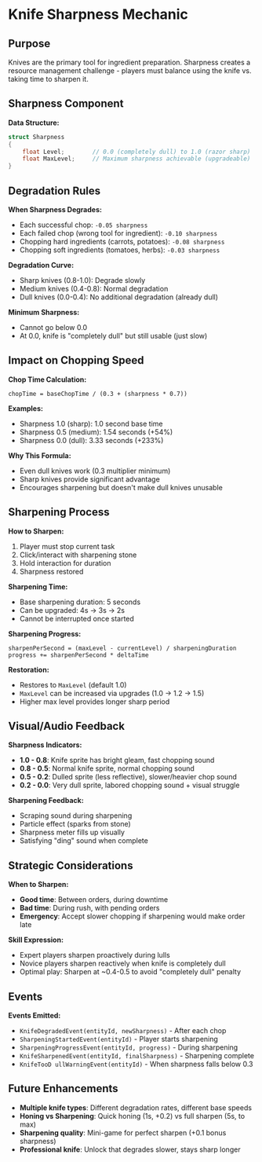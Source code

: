 # Knife Sharpness Mechanic

## Purpose

Knives are the primary tool for ingredient preparation. Sharpness creates a resource management challenge - players must balance using the knife vs. taking time to sharpen it.

## Sharpness Component

**Data Structure:**
```csharp
struct Sharpness
{
    float Level;        // 0.0 (completely dull) to 1.0 (razor sharp)
    float MaxLevel;     // Maximum sharpness achievable (upgradeable)
}
```

## Degradation Rules

**When Sharpness Degrades:**
- Each successful chop: `-0.05 sharpness`
- Each failed chop (wrong tool for ingredient): `-0.10 sharpness`
- Chopping hard ingredients (carrots, potatoes): `-0.08 sharpness`
- Chopping soft ingredients (tomatoes, herbs): `-0.03 sharpness`

**Degradation Curve:**
- Sharp knives (0.8-1.0): Degrade slowly
- Medium knives (0.4-0.8): Normal degradation
- Dull knives (0.0-0.4): No additional degradation (already dull)

**Minimum Sharpness:**
- Cannot go below 0.0
- At 0.0, knife is "completely dull" but still usable (just slow)

## Impact on Chopping Speed

**Chop Time Calculation:**
```
chopTime = baseChopTime / (0.3 + (sharpness * 0.7))
```

**Examples:**
- Sharpness 1.0 (sharp): 1.0 second base time
- Sharpness 0.5 (medium): 1.54 seconds (+54%)
- Sharpness 0.0 (dull): 3.33 seconds (+233%)

**Why This Formula:**
- Even dull knives work (0.3 multiplier minimum)
- Sharp knives provide significant advantage
- Encourages sharpening but doesn't make dull knives unusable

## Sharpening Process

**How to Sharpen:**
1. Player must stop current task
2. Click/interact with sharpening stone
3. Hold interaction for duration
4. Sharpness restored

**Sharpening Time:**
- Base sharpening duration: 5 seconds
- Can be upgraded: 4s → 3s → 2s
- Cannot be interrupted once started

**Sharpening Progress:**
```
sharpenPerSecond = (maxLevel - currentLevel) / sharpeningDuration
progress += sharpenPerSecond * deltaTime
```

**Restoration:**
- Restores to `MaxLevel` (default 1.0)
- `MaxLevel` can be increased via upgrades (1.0 → 1.2 → 1.5)
- Higher max level provides longer sharp period

## Visual/Audio Feedback

**Sharpness Indicators:**
- **1.0 - 0.8**: Knife sprite has bright gleam, fast chopping sound
- **0.8 - 0.5**: Normal knife sprite, normal chopping sound
- **0.5 - 0.2**: Dulled sprite (less reflective), slower/heavier chop sound
- **0.2 - 0.0**: Very dull sprite, labored chopping sound + visual struggle

**Sharpening Feedback:**
- Scraping sound during sharpening
- Particle effect (sparks from stone)
- Sharpness meter fills up visually
- Satisfying "ding" sound when complete

## Strategic Considerations

**When to Sharpen:**
- **Good time**: Between orders, during downtime
- **Bad time**: During rush, with pending orders
- **Emergency**: Accept slower chopping if sharpening would make order late

**Skill Expression:**
- Expert players sharpen proactively during lulls
- Novice players sharpen reactively when knife is completely dull
- Optimal play: Sharpen at ~0.4-0.5 to avoid "completely dull" penalty

## Events

**Events Emitted:**
- `KnifeDegradedEvent(entityId, newSharpness)` - After each chop
- `SharpeningStartedEvent(entityId)` - Player starts sharpening
- `SharpeningProgressEvent(entityId, progress)` - During sharpening
- `KnifeSharpenedEvent(entityId, finalSharpness)` - Sharpening complete
- `KnifeTooD ullWarningEvent(entityId)` - When sharpness falls below 0.3

## Future Enhancements

- **Multiple knife types**: Different degradation rates, different base speeds
- **Honing vs Sharpening**: Quick honing (1s, +0.2) vs full sharpen (5s, to max)
- **Sharpening quality**: Mini-game for perfect sharpen (+0.1 bonus sharpness)
- **Professional knife**: Unlock that degrades slower, stays sharp longer
